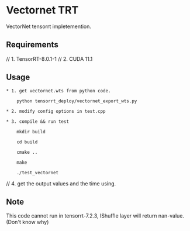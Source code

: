<!--
 * @Author: zhanghao
 * @LastEditTime: 2023-03-24 17:41:10
 * @FilePath: /vectornetx/README.md
 * @LastEditors: zhanghao
 * @Description: 
-->
# Vectornet TRT

VectorNet tensorrt impletemention.


## Requirements
// 1. TensorRT-8.0.1-1
// 2. CUDA 11.1


## Usage

```
* 1. get vectornet.wts from python code.
    
    python tensorrt_deploy/vectornet_export_wts.py

* 2. modify config options in test.cpp

* 3. compile && run test

    mkdir build

    cd build

    cmake ..

    make

    ./test_vectornet
```

// 4. get the output values and the time using.


## Note
This code cannot run in tensorrt-7.2.3, IShuffle layer will return nan-value.(Don't know why)
